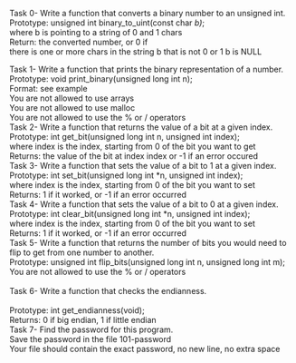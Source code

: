 Task 0- Write a function that converts a binary number to an unsigned int.
<br />
Prototype: unsigned int binary_to_uint(const char *b)*; <br />
where b is pointing to a string of 0 and 1 chars <br />
Return: the converted number, or 0 if <br />
there is one or more chars in the string b that is not 0 or 1
b is NULL <br />

Task 1- Write a function that prints the binary representation of a number.
<br />
Prototype: void print_binary(unsigned long int n); <br />
Format: see example <br />
You are not allowed to use arrays <br />
You are not allowed to use malloc <br />
You are not allowed to use the % or / operators
<br />
Task 2- Write a function that returns the value of a bit at a given index.
<br />
Prototype: int get_bit(unsigned long int n, unsigned int index); <br />
where index is the index, starting from 0 of the bit you want to get <br />
Returns: the value of the bit at index index or -1 if an error occured
<br />
Task 3- Write a function that sets the value of a bit to 1 at a given index.
<br />
Prototype: int set_bit(unsigned long int \*n, unsigned int index);<br />
where index is the index, starting from 0 of the bit you want to set <br />
Returns: 1 if it worked, or -1 if an error occurred
<br />
Task 4- Write a function that sets the value of a bit to 0 at a given index.
<br />
Prototype: int clear_bit(unsigned long int \*n, unsigned int index); <br />
where index is the index, starting from 0 of the bit you want to set <br />
Returns: 1 if it worked, or -1 if an error occurred
<br />
Task 5- Write a function that returns the number of bits you would need to flip to get from one number to another.
<br />
Prototype: unsigned int flip_bits(unsigned long int n, unsigned long int m); <br />
You are not allowed to use the % or / operators <br />
<br />
Task 6- Write a function that checks the endianness. <br />
<br />
Prototype: int get_endianness(void); <br />
Returns: 0 if big endian, 1 if little endian
<br />
Task 7- Find the password for this program.
<br />
Save the password in the file 101-password <br  />
Your file should contain the exact password, no new line, no extra space <br />

